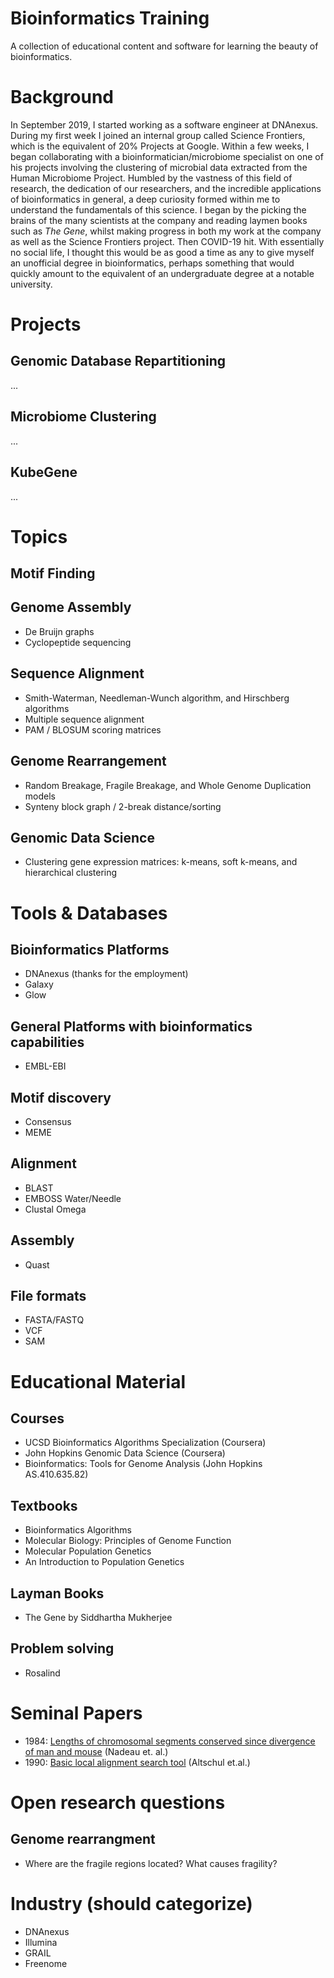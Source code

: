 # Bioinformatics Training
A collection of educational content and software for learning the beauty of bioinformatics.

# Background
In September 2019, I started working as a software engineer at DNAnexus. During my first week I joined an internal group called Science Frontiers, which is the equivalent of 20% Projects at Google. Within a few weeks, I began collaborating with a bioinformatician/microbiome specialist on one of his projects involving the clustering of microbial data extracted from the Human Microbiome Project. Humbled by the vastness of this field of research, the dedication of our researchers, and the incredible applications of bioinformatics in general, a deep curiosity formed within me to understand the fundamentals of this science. I began by the picking the brains of the many scientists at the company and reading laymen books such as _The Gene_, whilst making progress in both my work at the company as well as the Science Frontiers project. Then COVID-19 hit. With essentially no social life, I thought this would be as good a time as any to give myself an unofficial degree in bioinformatics, perhaps something that would quickly amount to the equivalent of an undergraduate degree at a notable university.

# Projects
## Genomic Database Repartitioning
...
## Microbiome Clustering
...
## KubeGene
...

# Topics
## Motif Finding
## Genome Assembly
* De Bruijn graphs 
* Cyclopeptide sequencing
## Sequence Alignment
* Smith-Waterman, Needleman-Wunch algorithm, and Hirschberg algorithms
* Multiple sequence alignment
* PAM / BLOSUM scoring matrices
## Genome Rearrangement
* Random Breakage, Fragile Breakage, and Whole Genome Duplication models
* Synteny block graph / 2-break distance/sorting
## Genomic Data Science
* Clustering gene expression matrices: k-means, soft k-means, and hierarchical clustering

# Tools & Databases
## Bioinformatics Platforms
* DNAnexus (thanks for the employment)
* Galaxy
* Glow
## General Platforms with bioinformatics capabilities
* EMBL-EBI
## Motif discovery
* Consensus
* MEME
## Alignment
* BLAST
* EMBOSS Water/Needle
* Clustal Omega
## Assembly
* Quast
## File formats
* FASTA/FASTQ
* VCF
* SAM

# Educational Material
## Courses
  - UCSD Bioinformatics Algorithms 
  Specialization (Coursera)
  - John Hopkins Genomic Data Science (Coursera)
  - Bioinformatics: Tools for Genome Analysis (John Hopkins AS.410.635.82)
## Textbooks
  - Bioinformatics Algorithms
  - Molecular Biology: Principles of Genome Function
  - Molecular Population Genetics
  - An Introduction to Population Genetics
## Layman Books
  - The Gene by Siddhartha Mukherjee
## Problem solving
  - Rosalind

# Seminal Papers
* 1984: [Lengths of chromosomal segments conserved since divergence of man and mouse](https://www.pnas.org/content/81/3/814.short) (Nadeau et. al.)
* 1990: [Basic local alignment search tool](https://pubmed.ncbi.nlm.nih.gov/2231712/) (Altschul et.al.)

# Open research questions
## Genome rearrangment
* Where are the fragile regions located? What causes fragility?

# Industry (should categorize)
* DNAnexus
* Illumina
* GRAIL
* Freenome